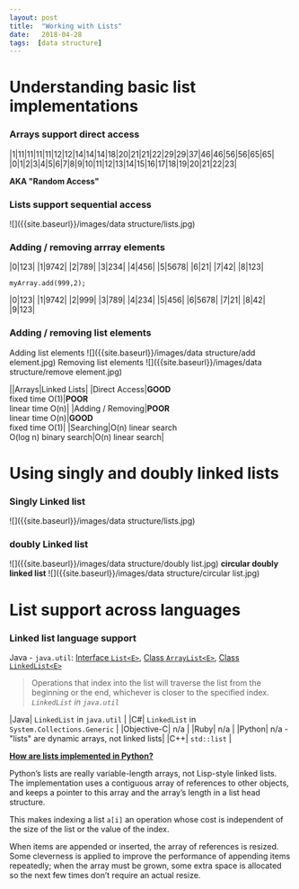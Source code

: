 ```yaml
---
layout: post
title:  "Working with Lists"
date:   2018-04-28
tags:  [data structure]
---
```

# Understanding basic list implementations
### Arrays support direct access

|1|11|11|11|11|12|12|14|14|14|18|20|21|21|22|29|29|37|46|46|56|56|65|65|
|0|1|2|3|4|5|6|7|8|9|10|11|12|13|14|15|16|17|18|19|20|21|22|23|

**AKA "Random Access"**
### Lists support sequential access
![]({{site.baseurl}}/images/data structure/lists.jpg)
### Adding / removing arrray elements

|0|123|
|1|9742|
|2|789|
|3|234|
|4|456|
|5|5678|
|6|21|
|7|42|
|8|123|

`myArray.add(999,2);`

|0|123|
|1|9742|
|2|999|
|3|789|
|4|234|
|5|456|
|6|5678|
|7|21|
|8|42|
|9|123|

### Adding / removing list elements
Adding list elements
![]({{site.baseurl}}/images/data structure/add element.jpg)
Removing list elements
![]({{site.baseurl}}/images/data structure/remove element.jpg)

||Arrays|Linked Lists|
|Direct Access|**GOOD**<br>fixed time O(1)|**POOR**<br>linear time O(n)|
|Adding / Removing|**POOR**<br>linear time O(n)|**GOOD**<br>fixed time O(1)|
|Searching|O(n) linear search<br>O(log n) binary search|O(n) linear search|

# Using singly and doubly linked lists
### Singly Linked list
![]({{site.baseurl}}/images/data structure/lists.jpg)
### doubly Linked list
![]({{site.baseurl}}/images/data structure/doubly list.jpg)
**circular doubly linked list**
![]({{site.baseurl}}/images/data structure/circular list.jpg)

# List support across languages
### Linked list language support
Java - `java.util`: [Interface `List<E>`](https://docs.oracle.com/javase/7/docs/api/java/util/List.html "List"), [Class `ArrayList<E>`](https://docs.oracle.com/javase/7/docs/api/java/util/ArrayList.html "ArrayList"), [Class `LinkedList<E>`](https://docs.oracle.com/javase/7/docs/api/java/util/LinkedList.html "LinkedList")

>Operations that index into the list will traverse the list from the beginning or the end, whichever is closer to the specified index.
<cite>`LinkedList` in `java.util`</cite>

|Java| `LinkedList` in `java.util` |
|C#| `LinkedList` in `System.Collections.Generic` |
|Objective-C| n/a |
|Ruby| n/a |
|Python| n/a - "lists" are dynamic arrays, not linked lists|
|C++| `std::list` |

[**How are lists implemented in Python?**](https://docs.python.org/3/faq/design.html#how-are-lists-implemented "How are lists implemented?")

Python’s lists are really variable-length arrays, not Lisp-style linked lists. The implementation uses a contiguous array of references to other objects, and keeps a pointer to this array and the array’s length in a list head structure.

This makes indexing a list `a[i]` an operation whose cost is independent of the size of the list or the value of the index.

When items are appended or inserted, the array of references is resized. Some cleverness is applied to improve the performance of appending items repeatedly; when the array must be grown, some extra space is allocated so the next few times don’t require an actual resize.
